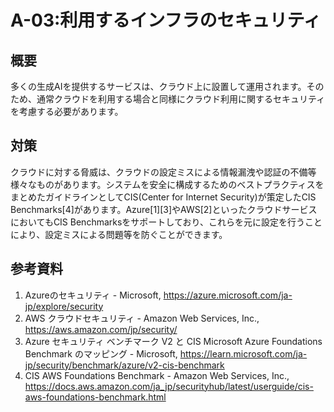 # A-03:利用するインフラのセキュリティ
## 概要
多くの生成AIを提供するサービスは、クラウド上に設置して運用されます。そのため、通常クラウドを利用する場合と同様にクラウド利用に関するセキュリティを考慮する必要があります。

## 対策
クラウドに対する脅威は、クラウドの設定ミスによる情報漏洩や認証の不備等様々なものがあります。システムを安全に構成するためのベストプラクティスをまとめたガイドラインとしてCIS(Center for Internet Security)が策定したCIS Benchmarks[4]があります。Azure[1][3]やAWS[2]といったクラウドサービスにおいてもCIS Benchmarksをサポートしており、これらを元に設定を行うことにより、設定ミスによる問題等を防ぐことができます。

## 参考資料
1. Azureのセキュリティ - Microsoft, https://azure.microsoft.com/ja-jp/explore/security
1. AWS クラウドセキュリティ - Amazon Web Services, Inc., https://aws.amazon.com/jp/security/
1. Azure セキュリティ ベンチマーク V2 と CIS Microsoft Azure Foundations Benchmark のマッピング - Microsoft, https://learn.microsoft.com/ja-jp/security/benchmark/azure/v2-cis-benchmark
1. CIS AWS Foundations Benchmark - Amazon Web Services, Inc., https://docs.aws.amazon.com/ja_jp/securityhub/latest/userguide/cis-aws-foundations-benchmark.html

